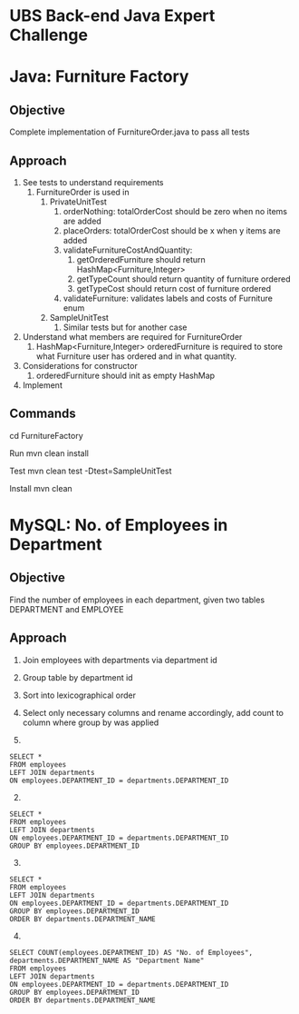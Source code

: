 # UBS Back-end Java Expert Challenge


# Java: Furniture Factory
## Objective
Complete implementation of FurnitureOrder.java to pass all tests

## Approach
1. See tests to understand requirements
   1. FurnitureOrder is used in 
      1. PrivateUnitTest
         1. orderNothing: totalOrderCost should be zero when no items are added
         2. placeOrders: totalOrderCost should be x when y items are added
         3. validateFurnitureCostAndQuantity: 
            1. getOrderedFurniture should return HashMap<Furniture,Integer>
            2. getTypeCount should return quantity of furniture ordered 
            3. getTypeCost should return cost of furniture ordered
         4. validateFurniture: validates labels and costs of Furniture enum
      2. SampleUnitTest
         1. Similar tests but for another case
2. Understand what members are required for FurnitureOrder
   1. HashMap<Furniture,Integer> orderedFurniture is required to store what Furniture user has ordered and in what quantity.
3. Considerations for constructor
   1. orderedFurniture should init as empty HashMap
4. Implement

## Commands
cd FurnitureFactory

Run
mvn clean install

Test
mvn clean test -Dtest=SampleUnitTest

Install
mvn clean

# MySQL: No. of Employees in Department
## Objective
Find the number of employees in each department, given two tables DEPARTMENT and EMPLOYEE

## Approach
1. Join employees with departments via department id
2. Group table by department id 
3. Sort into lexicographical order
4. Select only necessary columns and rename accordingly, add count to column where group by was applied

1.
```
SELECT * 
FROM employees 
LEFT JOIN departments 
ON employees.DEPARTMENT_ID = departments.DEPARTMENT_ID
```
2.
```
SELECT * 
FROM employees
LEFT JOIN departments 
ON employees.DEPARTMENT_ID = departments.DEPARTMENT_ID
GROUP BY employees.DEPARTMENT_ID
```
3.
```
SELECT *
FROM employees
LEFT JOIN departments 
ON employees.DEPARTMENT_ID = departments.DEPARTMENT_ID
GROUP BY employees.DEPARTMENT_ID
ORDER BY departments.DEPARTMENT_NAME
```
4.
```
SELECT COUNT(employees.DEPARTMENT_ID) AS "No. of Employees", departments.DEPARTMENT_NAME AS "Department Name"
FROM employees
LEFT JOIN departments 
ON employees.DEPARTMENT_ID = departments.DEPARTMENT_ID
GROUP BY employees.DEPARTMENT_ID
ORDER BY departments.DEPARTMENT_NAME
```

